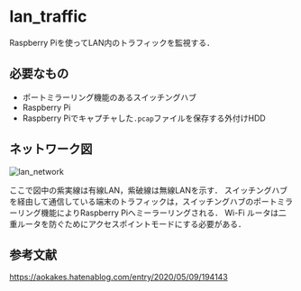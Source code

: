 # lan_traffic
Raspberry Piを使ってLAN内のトラフィックを監視する．

## 必要なもの
- ポートミラーリング機能のあるスイッチングハブ
- Raspberry Pi
- Raspberry Piでキャプチャした`.pcap`ファイルを保存する外付けHDD

## ネットワーク図
![lan_network](https://user-images.githubusercontent.com/47290651/140308285-020e6abf-e68f-46d7-ae2e-9f98098f05ab.png)

ここで図中の紫実線は有線LAN，紫破線は無線LANを示す．
スイッチングハブを経由して通信している端末のトラフィックは，スイッチングハブのポートミラーリング機能によりRaspberry Piへミーラーリングされる．
Wi-Fi ルータは二重ルータを防ぐためにアクセスポイントモードにする必要がある．

## 参考文献
https://aokakes.hatenablog.com/entry/2020/05/09/194143